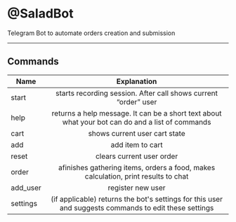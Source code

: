 # @SaladBot

Telegram Bot to automate orders creation and submission

---
## Commands

| Name        | Explanation           |
| ------------- |:-------------:|
| start      | starts recording session. After call shows current “order” user                                        |
| help       | returns a help message. It can be a short text about what your bot can do and a list of commands       |
| cart       | shows current user cart state                                                                               |
| add        | add item to cart                                                                                   |
| reset      | clears current user order                                                                                   |
| order      | afinishes gathering items, orders a food, makes calculation, print results to chat                     |
| add_user   | register new user                                                                                      |
| settings   | (if applicable) returns the bot's settings for this user and suggests commands to edit these settings  |
